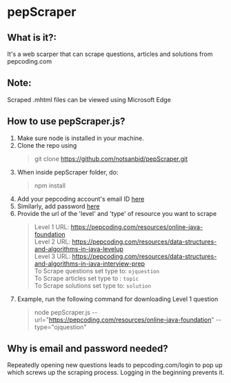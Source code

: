 # pepScraper

## What is it?:
It's a web scarper that can scrape questions, articles and solutions from pepcoding.com

## Note:
Scraped .mhtml files can be viewed using Microsoft Edge

## How to use pepScraper.js? 
1. Make sure node is installed in your machine. 
2. Clone the repo using  
   > git clone https://github.com/notsanbid/pepScraper.git
3. When inside pepScraper folder, do: 
   > npm install
4. Add your pepcoding account's email ID [here](https://github.com/notsanbid/pepScraper/blob/main/pepScraper.js#L31)
5. Similarly, add password [here](https://github.com/notsanbid/pepScraper/blob/main/pepScraper.js#L35)
6. Provide the url of the 'level' and 'type' of resource you want to scrape 
   > Level 1 URL: https://pepcoding.com/resources/online-java-foundation <br />
   > Level 2 URL: https://pepcoding.com/resources/data-structures-and-algorithms-in-java-levelup <br />
   > Level 3 URL: https://pepcoding.com/resources/data-structures-and-algorithms-in-java-interview-prep <br />
   > To Scrape questions set type to:     `ojquestion` <br />
   > To Scrape articles set type to :     `topic` <br />
   > To Scrape solutions set type to:     `solution` <br />
7. Example, run the following command for downloading Level 1 question
   > node pepScraper.js --url="https://pepcoding.com/resources/online-java-foundation" --type="ojquestion"

## Why is email and password needed?
Repeatedly opening new questions leads to pepcoding.com/login to pop up which screws up the scraping process. Logging in the beginning prevents it.
